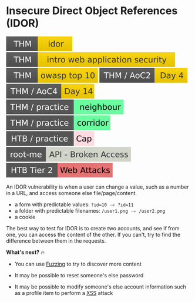 # Insecure Direct Object References (IDOR)

[![idor](../../../../_badges/thm/idor.svg)](https://tryhackme.com/room/idor)
[![introwebapplicationsecurity](../../../../_badges/thm/introwebapplicationsecurity.svg)](https://tryhackme.com/room/introwebapplicationsecurity)
[![owasptop10](../../../../_badges/thm/owasptop10.svg)](https://tryhackme.com/room/owasptop10)
[![adventofcyber2](../../../../_badges/thm/adventofcyber2/day4.svg)](https://tryhackme.com/room/adventofcyber2)
[![adventofcyber4](../../../../_badges/thm/adventofcyber4/day14.svg)](https://tryhackme.com/room/adventofcyber4)
[![neighbour](../../../../_badges/thm-p/neighbour.svg)](https://tryhackme.com/room/neighbour)
[![corridor](../../../../_badges/thm-p/corridor.svg)](https://tryhackme.com/room/corridor)
[![cap](../../../../_badges/htb-p/cap.svg)](https://app.hackthebox.com/machines/Cap)
[![api_broken_access](../../../../_badges/rootme/web_server/api_broken_access.svg)](https://www.root-me.org/en/Challenges/Web-Server/API-Broken-Access)
[![web_attacks](../../../../_badges/htb/web_attacks.svg)](https://academy.hackthebox.com/course/preview/web-attacks)

<div class="row row-cols-lg-2"><div>

An IDOR vulnerability is when a user can change a value, such as a number in a URL, and access someone else file/page/content.

* a form with predictable values: `?id=10` <math xmlns="http://www.w3.org/1998/Math/MathML"><mo accent="false" stretchy="false">&#x2192;</mo></math> `?id=11`
* a folder with predictable filenames: `/user1.png` <math xmlns="http://www.w3.org/1998/Math/MathML"><mo accent="false" stretchy="false">&#x2192;</mo></math> `/user2.png`
* a cookie

The best way to test for IDOR is to create two accounts, and see if from one, you can access the content of the other. If you can't, try to find the difference between them in the requests.
</div><div>

**What's next?** 🔥

* You can use [Fuzzing](fuzzing.md) to try to discover more content

* It may be possible to reset someone's else password

* It may be possible to modify someone's else account information such as a profile item to perform a [XSS](/cybersecurity/red-team/s3.exploitation/vulns/web/xss.md) attack
</div></div>